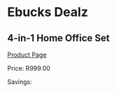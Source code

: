 
# Ebucks Dealz
## 4-in-1 Home Office Set
[Product Page](https://www.ebucks.com/web/shop/productSelected.do?prodId=1165834813&catId=714946558)

Price: R999.00

Savings: 


	
